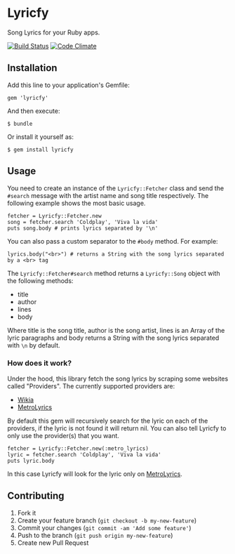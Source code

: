 # Lyricfy

Song Lyrics for your Ruby apps.

[![Build Status](https://travis-ci.org/javichito/Lyricfy.png?branch=master)](https://travis-ci.org/javichito/Lyricfy)
[![Code Climate](https://codeclimate.com/github/javichito/Lyricfy.png)](https://codeclimate.com/github/javichito/Lyricfy)

## Installation

Add this line to your application's Gemfile:

    gem 'lyricfy'

And then execute:

    $ bundle

Or install it yourself as:

    $ gem install lyricfy

## Usage

You need to create an instance of the <code>Lyricfy::Fetcher</code> class and send the <code>#search</code> message with the artist name and song title respectively. The following example shows the most basic usage.

    fetcher = Lyricfy::Fetcher.new
    song = fetcher.search 'Coldplay', 'Viva la vida'
    puts song.body # prints lyrics separated by '\n'

You can also pass a custom separator to the <code>#body</code> method. For example:

    lyrics.body("<br>") # returns a String with the song lyrics separated by a <br> tag

The <code>Lyricfy::Fetcher#search</code> method returns a <code>Lyricfy::Song</code> object with the following methods:

- title
- author
- lines
- body

Where title is the song title, author is the song artist, lines is an Array of the lyric paragraphs and body returns a String with the song lyrics separated with <code>\n</code> by default.

### How does it work?

Under the hood, this library fetch the song lyrics by scraping some websites called "Providers". The currently supported providers are:

- [Wikia](http://lyrics.wikia.com/Lyrics_Wiki)
- [MetroLyrics](http://www.metrolyrics.com/)

By default this gem will recursively search for the lyric on each of the providers, if the lyric is not found it will return nil. You can also tell Lyricfy to only use the provider(s) that you want.

    fetcher = Lyricfy::Fetcher.new(:metro_lyrics)
    lyric = fetcher.search 'Coldplay', 'Viva la vida'
    puts lyric.body

In this case Lyricfy will look for the lyric only on [MetroLyrics](http://www.metrolyrics.com/).

## Contributing

1. Fork it
2. Create your feature branch (`git checkout -b my-new-feature`)
3. Commit your changes (`git commit -am 'Add some feature'`)
4. Push to the branch (`git push origin my-new-feature`)
5. Create new Pull Request
